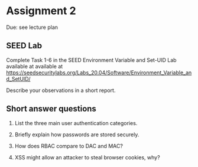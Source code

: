 # Assignment 2

Due: see lecture plan

## SEED Lab

Complete Task 1-6 in the SEED Environment Variable and Set-UID Lab available at available at https://seedsecuritylabs.org/Labs_20.04/Software/Environment_Variable_and_SetUID/

Describe your observations in a short report.

## Short answer questions

1. List the three main user authentication categories.

2. Briefly explain how passwords are stored securely.

3. How does RBAC compare to DAC and MAC?

4. XSS might allow an attacker to steal browser cookies, why?




